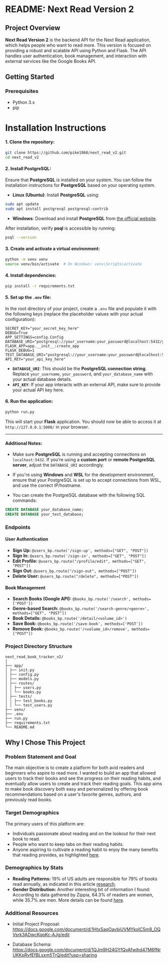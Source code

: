 # README: Next Read Version 2

## Project Overview

**Next Read Version 2** is the backend API for the Next Read application, which helps people who want to read more. This version is focused on providing a robust and scalable API using Python and Flask. The API handles user authentication, book management, and interaction with external services like the Google Books API.


## Getting Started

### Prerequisites

-   Python 3.x
-   pip

# Installation Instructions

#### 1. Clone the repository:

```bash
git clone https://github.com/pike1868/next_read_v2.git
cd next_read_v2
```

#### 2. Install PostgreSQL:
Ensure that **PostgreSQL** is installed on your system. You can follow the installation instructions for **PostgreSQL** based on your operating system.

- **Linux (Ubuntu)**: Install **PostgreSQL** using:

```bash
sudo apt update
sudo apt install postgresql postgresql-contrib
```

- **Windows**: Download and install **PostgreSQL** from [the official website](https://www.postgresql.org/download/windows/).

After installation, verify **psql** is accessible by running:

```bash
psql --version
```

#### 3. Create and activate a virtual environment:

```bash
python -m venv venv
source venv/bin/activate  # On Windows: venv\Scripts\activate
```

#### 4. Install dependencies:

```bash
pip install -r requirements.txt
```

#### 5. Set up the `.env` file:

In the root directory of your project, create a `.env` file and populate it with the following keys (replace the placeholder values with your actual configuration):

```env
SECRET_KEY="your_secret_key_here"
DEBUG=True
APP_SETTINGS=config.Config
DATABASE_URI="postgresql://your_username:your_password@localhost:5432/your_database_name"
FLASK_APP=app.__init__:create_app
FLASK_DEBUG=1
TEST_DATABASE_URI="postgresql://your_username:your_password@localhost:5432/your_test_database"
API_KEY="your_api_key_here"
```

- **`DATABASE_URI`**: This should be the **PostgreSQL connection string**. Replace `your_username`, `your_password`, and `your_database_name` with your actual database details.
- **`API_KEY`**: If your app interacts with an external API, make sure to provide your actual API key here.

#### 6. Run the application:

```bash
python run.py
```

This will start your **Flask** application. You should now be able to access it at `http://127.0.0.1:5000/` in your browser.

---

#### Additional Notes:
- Make sure **PostgreSQL** is running and accepting connections on `localhost:5432`. If you’re using a **custom port** or **remote PostgreSQL server**, adjust the `DATABASE_URI` accordingly.

- If you're using **Windows** and **WSL** for the development environment, ensure that your PostgreSQL is set up to accept connections from WSL, and use the correct IP/hostname.

- You can create the PostgreSQL database with the following SQL commands:

```sql
CREATE DATABASE your_database_name;
CREATE DATABASE your_test_database;
```

### Endpoints

#### User Authentication

-   **Sign Up:** `@users_bp.route('/sign-up', methods=["GET", "POST"])`
-   **Sign In:** `@users_bp.route('/sign-in', methods=["GET", "POST"])`
-   **Edit Profile:** `@users_bp.route("/profile/edit", methods=["GET", "POST"])`
-   **Sign Out:** `@users_bp.route("/sign-out", methods=["POST"])`
-   **Delete User:** `@users_bp.route("/delete", methods=["POST"])`

#### Book Management

-   **Search Books (Google API):** `@books_bp.route('/search', methods=['POST'])`
-   **Genre-based Search:** `@books_bp.route('/search-genre/<genre>', methods=["GET", "POST"])`
-   **Book Details:** `@books_bp.route('/detail/<volume_id>')`
-   **Save Book:** `@books_bp.route('/save-book', methods=['POST'])`
-   **Remove Book:** `@books_bp.route('/<volume_id>/remove', methods=["POST"])`

### Project Directory Structure

```
next_read_book_tracker_v2/
│
├── app/
│ ├── init.py
│ ├── config.py
│ ├── models.py
│ ├── routes/
│ │ ├── users.py
│ │ └── books.py
│ ├── tests/
│ │ ├── test_books.py
│ │ └── test_users.py
├── venv/
├── .env
├── run.py
├── requirements.txt
└── README.md
```


## Why I Chose This Project

### Problem Statement and Goal

The main objective is to create a platform for both avid readers and beginners who aspire to read more. I wanted to build an app that allowed users to track their books and see the progress on their reading habits, and eventually allow users to create and track their reading goals. This app aims to make book discovery both easy and personalized by offering book recommendations based on a user's favorite genres, authors, and previously read books.

### Target Demographics

The primary users of this platform are:

-   Individuals passionate about reading and on the lookout for their next book to read.
-   People who want to keep tabs on their reading habits.
-   Anyone aspiring to cultivate a reading habit to enjoy the many benefits that reading provides, as highlighted [here](https://www.healthline.com/health/benefits-of-reading-books).

### Demographics by Stats

-   **Reading Patterns:** 19% of US adults are responsible for 79% of books read annually, as indicated in this article [research](https://journals.sagepub.com/doi/full/10.1177/1367549419886026).
-   **Gender Distribution:** Another interesting bit of information I found: According to data gathered by Zippia, 64.3% of readers are women, while 35.7% are men. More details can be found [here](https://myclasstracks.com/us-book-reading-statistics/).

### Additional Resources

-   Initial Project Proposal: <https://docs.google.com/document/d/1HtxSaqOavbiUVMYkoIC5m8_OQVsrk3ADwcKqpKc-AJg/edit>

-   Database Schema: <https://docs.google.com/document/d/1QJm9H24GYfQvAfwihd47M6fNrUKKpRvfEfBLsxm5TrQ/edit?usp=sharing>
